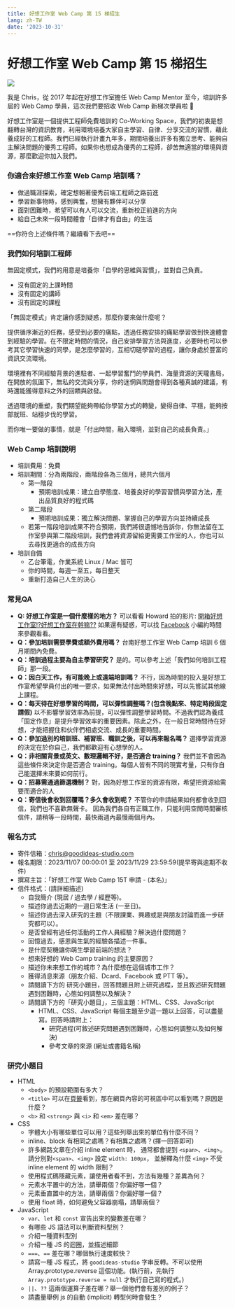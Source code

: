 ```yaml
---
title: 好想工作室 Web Camp 第 15 梯招生
lang: zh-TW
date: '2023-10-31'
---
```

# 好想工作室 Web Camp 第 15 梯招生

![](https://i.imgur.com/X2ckpS3.jpg)

我是 Chris，從 2017 年起在好想工作室擔任 Web Camp Mentor 至今，培訓許多屆的 Web Camp 學員，這次我們要招收 Web Camp 新梯次學員啦 🎉

好想工作室是一個提供工程師免費培訓的 Co-Working Space，我們的初衷是想翻轉台灣的資訊教育，利用環境培養大家自主學習、自律、分享交流的習慣，藉此養成好的工程師。我們已經執行計畫九年多，期間培養出許多有獨立思考、能夠自主解決問題的優秀工程師。如果你也想成為優秀的工程師，卻苦無適當的環境與資源，那麼歡迎你加入我們。

### 你適合來好想工作室 Web Camp 培訓嗎？
- 做過職涯探索，確定想朝著優秀前端工程師之路前進
- 學習新事物時，感到興奮，想擁有夥伴可以分享
- 面對困難時，希望可以有人可以交流，重新校正前進的方向
- 給自己未來一段時間體會「自律才有自由」的生活

==你符合上述條件嗎？繼續看下去吧==

### 我們如何培訓工程師
無固定模式，我們的用意是培養你「自學的思維與習慣」，並對自己負責。
- 沒有固定的上課時間
- 沒有固定的講師
- 沒有固定的課程

「無固定模式」肯定讓你感到疑惑，那麼你要來做什麼呢？

提供循序漸近的任務，感受到必要的痛點，透過任務安排的痛點學習做到快速體會到經驗的學習。在不限定時間的情況，自己安排學習方法與進度，必要時也可以參考其它學習快速的同學，是怎麼學習的，互相切磋學習的過程，讓你身處於豐富的資訊交流環境。

環境裡有不同經驗背景的進駐者、一起學習奮鬥的學員們、海量資源的天瓏書局，在開放的氛圍下，無私的交流與分享，你的迷惘與問題會得到各種真誠的建議，有時還能獲得意料之外的回饋與啟發。

透過環境的重塑，我們期望能夠帶給你學習方式的轉變，變得自律、平穩，能夠按部就班、站穩步伐的學習。

而你唯一要做的事情，就是「付出時間，融入環境，並對自己的成長負責。」

### Web Camp 培訓說明
- 培訓費用：免費
- 培訓期間：分為兩階段，兩階段各為三個月，總共六個月
    - 第一階段
        - 預期培訓成果：建立自學態度、培養良好的學習習慣與學習方法，產出品質良好的程式碼
    - 第二階段
        - 預期培訓成果：獨立解決問題、掌握自己的學習方向並持續成長
    - 若第一階段培訓成果不符合預期，我們將很遺憾地告訴你，你無法留在工作室參與第二階段培訓，我們會將資源留給更需要工作室的人，你也可以去尋找更適合的成長方向
- 培訓自備
    - 乙台筆電，作業系統 Linux / Mac 皆可
    - 你的時間，每週一至五，每日整天
    - 重新打造自己人生的決心


### 常見QA

- **Q: 好想工作室是一個什麼樣的地方？**
    可以看看 Howard 拍的影片: [開箱好想工作室!?好想工作室在幹嘛??]( https://www.youtube.com/watch?v=Dft5rHiFTis)
    如果還有疑惑，可以找 [Facebook](https://www.facebook.com/GoodideasStudio) 小編約時間來參觀看看。
- **Q：參加培訓需要學費或額外費用嗎？**
    台南好想工作室 Web Camp 培訓 6 個月期間內免費。
- **Q：培訓過程主要為自主學習研究？**
    是的。可以參考上述「我們如何培訓工程師」那一段。
- **Q：因白天工作，有可能晚上或遠端培訓嗎？**
    不行，因為時間的投入是好想工作室希望學員付出的唯一要求，如果無法付出時間來好想，可以先嘗試其他線上課程。
- **Q：每天待在好想學習的時間，可以彈性調整嗎？(包含晚點來、特定時段固定請假)**
    以不影響學習效率為前提，可以彈性調整學習時間。不過我們認為養成「固定作息」是提升學習效率的重要因素。除此之外，在一般日常時間待在好想，才能把握住和伙伴們相處交流、成長的重要時間。
- **Q：參加過別的培訓班、補習班、職訓之後，可以再來報名嗎？**
    選擇學習資源的決定在於你自己，我們都歡迎有心想學的人。
- **Q：非相關背景或英文、數理邏輯不好，是否適合 training？**
    我們並不會因為這些條件來決定你是否適合 training。每個人皆有不同的現實考量，只有你自己能選擇未來要如何前行。
- **Q：招募需通過篩選機制？**
    對，因為好想工作室的資源有限，希望把資源給需要而適合的人
- **Q：寄信後會收到回覆嗎？多久會收到呢？**
    不管你的申請結果如何都會收到回信，我們也不喜歡無聲卡。
    因為我們各自有正職工作，只能利用空閒時間審核信件，請稍等一段時間，最快兩週內最慢兩個月內。

### 報名方式
- 寄件信箱：chris@goodideas-studio.com
- 報名期限：2023/11/07 00:00:01 至 2023/11/29  23:59:59(提早寄與逾期不收件)
- 撰寫主旨：「好想工作室 Web Camp 15T 申請 - (本名)」
- 信件格式：(請詳細描述)
    - 自我簡介 (現居 / 過去學 / 經歷等)。
    - 描述你過去近期的一週日常生活 (一至日)。
    - 描述你過去深入研究的主題（不限課業、興趣或是與朋友討論而進一步研究都可以）。
    - 是否曾經有過任何活動的工作人員經驗？解決過什麼問題？
    - 回憶過去，感恩與生氣的經驗各描述一件事。
    - 是什麼契機讓你萌生學習前端的想法？
    - 想來好想的 Web Camp training 的主要原因？
    - 描述你未來想工作的城市？為什麼想在這個城市工作？
    - 獲得消息來源（朋友介紹、Dcard、Facebook 或 PTT 等）。
    - 請閱讀下方的 研究小題目，回答問題且附上研究過程，並且敘述研究問題遇到困難時，心態如何調整以及解決？
    - 請閱讀下方的「研究小題目」，三個主題：HTML、CSS、JavaScript
        - HTML、CSS、JavaScript 每個主題至少選一題以上回答，可以盡量寫。回答時請附上：
            - 研究過程(可敘述研究問題遇到困難時，心態如何調整以及如何解決)
            - 參考文章的來源 (網址或書籍名稱)

### 研究小題目
- HTML
    - `<body>` 的預設範圍有多大？
    - `<title>` 可以在[頁籤](https://zh.wikipedia.org/wiki/%E5%88%86%E9%A0%81_(GUI))看到，那在網頁內容的可視區中可以看到嗎？原因是什麼？
    - `<b>` 和 `<strong>` 與 `<i>` 和 `<em>` 差在哪？
- CSS
    - 字體大小有哪些單位可以用？這些列舉出來的單位有什麼不同？
    - inline、block 有相同之處嗎？有相異之處嗎？(擇一回答即可)
    - 許多網路文章在介紹 inline element 時，
      通常都會提到 `<span>`、`<img>`。
      請分別對`<span>`、`<img>` 設定 `width: 100px`，
      並解釋為什麼 `<img>` 不受 inline element 的 width 限制？
    - 使用程式碼隱藏元素，讓使用者看不到，方法有幾種？差異為何？
    - 元素水平置中的方法，請舉兩個？你偏好哪一個？
    - 元素垂直置中的方法，請舉兩個？你偏好哪一個？
    - 使用 float 時，如何避免父容器崩塌，請舉兩個？
- JavaScript
    - `var`、`let` 和 `const` 宣告出來的變數差在哪？
    - 有哪些 JS 語法可以判斷資料型別？
    - 介紹一種資料型別
    - 介紹一種 JS 的迴圈，並描述細節
    - `===`、`==` 差在哪？哪個執行速度較快？
    - 請寫一種 JS 程式，將 `goodideas-studio` 字串反轉。不可以使用 Array.prototype.reverse 這個功能。(執行前，先執行 `Array.prototype.reverse = null` 才執行自己寫的程式。)
    - `||`、`??` 這兩個運算子差在哪？舉一個他們會有差別的例子？
    - 請盡量舉例 js 的自動 (implicit) 轉型何時會發生？
